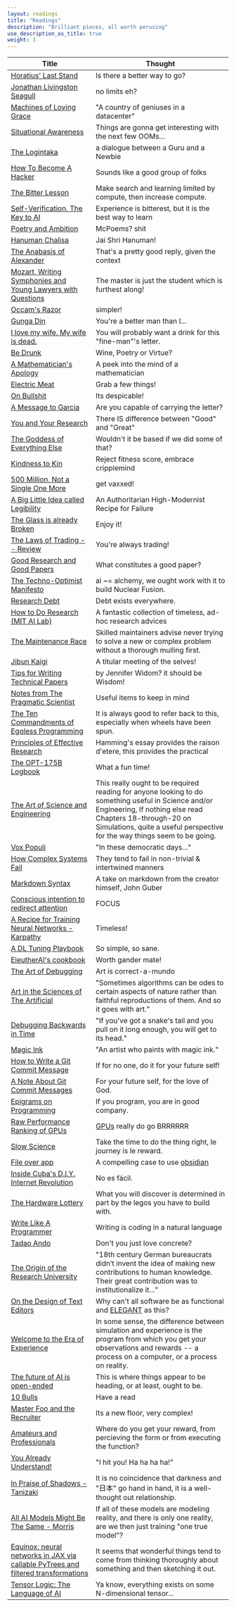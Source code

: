 ```yaml
---
layout: readings
title: "Readings"
description: "Brilliant pieces, all worth perusing"
use_description_as_title: true
weight: 3
---
```


| Title         | Thought   | 
|---------------|-----------|
| [Horatius' Last Stand]( https://www.goodreads.com/quotes/21898-then-out-spake-brave-horatius-the-captain-of-the-gate) | Is there a better way to go? |
| [Jonathan Livingston Seagull](/pdfs/jonathan-livingston-seagull.pdf) | no limits eh? |
| [Machines of Loving Grace](https://darioamodei.com/machines-of-loving-grace) | "A country of geniuses in a datacenter" |
| [Situational Awareness](https://situational-awareness.ai/) | Things are gonna get interesting with the next few OOMs... |
| [The Logintaka](http://catb.org/~esr/faqs/loginataka.html) | a dialogue between a Guru and a Newbie |
| [How To Become A Hacker](http://www.catb.org/~esr/faqs/hacker-howto.html) | Sounds like a good group of folks |
| [The Bitter Lesson](http://incompleteideas.net/IncIdeas/BitterLesson.html) | Make search and learning limited by compute, then increase compute. |
| [Self-Verification, The Key to AI](http://incompleteideas.net/IncIdeas/KeytoAI.html) | Experience is bitterest, but it is the best way to learn |
| [Poetry and Ambition]( https://poets.org/text/poetry-and-ambition) | McPoems? shit |
| [Hanuman Chalisa](https://www.hindutemplealbany.org/wp-content/uploads/2016/08/Sri_Hanuman_Chalisa_English.pdf) | Jai Shri Hanuman! |
| [The Anabasis of Alexander](https://en.m.wikisource.org/wiki/The_Anabasis_of_Alexander/Book_VII/Chapter_IX) | That's a pretty good reply, given the context |
| [Mozart, Writing Symphonies and Young Lawyers with Questions](https://fs.blog/brain-food/october-30-2022/#:~:text=%E2%80%9CYoung%20lawyers%20frequently,to%20do%20it.%E2%80%99%E2%80%9D) | The master is just the student which is furthest along! |
| [Occam's Razor]( http://pespmc1.vub.ac.be/OCCAMRAZ.html) | simpler! |
| [Gunga Din]( https://www.poetryfoundation.org/poems/46783/gunga-din) | You're a better man than I... |
| [I love my wife. My wife is dead.](https://whyevolutionistrue.com/2018/09/03/richard-feynmans-letter-to-his-dead-wife/) | You will probably want a drink for this "fine-man"'s letter. |
| [Be Drunk]( https://poets.org/poem/be-drunk) | Wine, Poetry or Virtue? |
| [A Mathematician's Apology](/pdfs/a-mathematicians-apology-hardy.pdf) | A peek into the mind of a mathematician |
| [Electric Meat]( https://matt.might.net/articles/electric-meat/) | Grab a few things! |
| [On Bullshit](/pdfs/on-bullshit-frankfurt.pdf) | Its despicable! |
| [A Message to Garcia](/pdfs/hubbard1899.pdf) | Are you capable of carrying the letter? |
| [You and Your Research](/pdfs/you-and-your-research.pdf) | There IS difference between "Good" and "Great" |
| [The Goddess of Everything Else]( https://slatestarcodex.com/2015/08/17/the-goddess-of-everything-else-2/) | Wouldn't it be based if we did some of that? |
| [Kindness to Kin]( https://www.reddit.com/r/HFY/comments/lom9cb/kindness_to_kin) | Reject fitness score, embrace cripplemind |
| [500 Million, Not a Single One More](https://forum.effectivealtruism.org/posts/jk7A3NMdbxp65kcJJ/500-million-but-not-a-single-one-more) | get vaxxed! |
| [A Big Little Idea called Legibility](https://www.ribbonfarm.com/2010/07/26/a-big-little-idea-called-legibility/) | An Authoritarian High-Modernist Recipe for Failure |
| [The Glass is already Broken](https://kottke.org/15/04/the-glass-is-already-broken) | Enjoy it! |
| [The Laws of Trading -- Review](https://astralcodexten.substack.com/p/your-book-review-the-laws-of-trading) | You're always trading! |
| [Good Research and Good Papers](http://xiaodong-yu.blogspot.com/2011/06/forward-de-mystifying-good-research-and.html) | What constitutes a good paper? |
| [The Techno-Optimist Manifesto](https://a16z.com/the-techno-optimist-manifesto/?utm_source=alphasignalai.beehiiv.com&utm_medium=newsletter&utm_campaign=using-llms-to-train-robots-changes-everything) | ai ~= alchemy, we ought work with it to build Nuclear Fusion. |
| [Research Debt](https://distill.pub/2017/research-debt/) | Debt exists everywhere. |
| [How to Do Research (MIT AI Lab)](/pdfs/HOWTO-ai-research-MIT.pdf) | A fantastic collection of timeless, ad-hoc research advices |
| [The Maintenance Race](https://worksinprogress.co/issue/the-maintenance-race) | Skilled maintainers advise never trying to solve a new or complex problem without a thorough mulling first. |
| [Jibun Kaigi](../../pdfs/jibun-kaigi.pdf) | A titular meeting of the selves! |
| [Tips for Writing Technical Papers](https://cs.stanford.edu/people/widom/paper-writing.html) | by Jennifer Widom? it should be Wisdom! |
| [Notes from The Pragmatic Scientist](/pdfs/the-pragmatic-scientist-Krishnan.pdf) | Useful items to keep in mind |
| [The Ten Commandments of Egoless Programming](https://blog.codinghorror.com/the-ten-commandments-of-egoless-programming/) | It is always good to refer back to this, especially when wheels have been spun. |
| [Principles of Effective Research](https://michaelnielsen.org/blog/principles-of-effective-research/) | Hamming's essay provides the raison d'etere, this provides the practical |
| [The OPT-175B Logbook](https://github.com/facebookresearch/metaseq/tree/main/projects/OPT/chronicles) | What a fun time! |
|[The Art of Science and Engineering](/pdfs/TheArtOfDoingScienceAndEngineering-Hamming.pdf) | This really ought to be required reading for anyone looking to do something useful in Science and/or Engineering, If nothing else read Chapters 18-through-20 on Simulations, quite a useful perspective for the way things seem to be going. |
| [Vox Populi](/pdfs/vox-populi.pdf) | "In these democratic days..." |
| [How Complex Systems Fail](https://how.complexsystems.fail/) | They tend to fail in non-trivial & intertwined manners |
| [Markdown Syntax](https://daringfireball.net/projects/markdown/syntax#list) | A take on markdown from the creator himself, John Guber |
| [Conscious intention to redirect attention](https://gist.github.com/knubie/37dd3b3006d9675d80a28e39ab045c5f) | FOCUS |
| [A Recipe for Training Neural Networks - Karpathy](https://karpathy.github.io/2019/04/25/recipe/) | Timeless! |
| [A DL Tuning Playbook](https://github.com/google-research/tuning_playbook?tab=readme-ov-file#why-a-tuning-playbook) | So simple, so sane. |
| [EleutherAI's cookbook](https://github.com/EleutherAI/cookbook) | Worth gander mate! |
| [The Art of Debugging](https://github.com/stas00/the-art-of-debugging) | Art is correct-a-mundo |
| [Art in the Sciences of The Artificial](https://drive.google.com/file/d/1xezPuMhndQ9BvO3jFNny5K8qNClxK7Ap/view) | "Sometimes algorithms can be odes to certain aspects of nature rather than faithful reproductions of them. And so it goes with art." |
| [Debugging Backwards in Time](https://arxiv.org/pdf/cs/0310016) | "If you've got a snake's tail and you pull on it long enough, you will get to its head." |
| [Magic Ink](https://worrydream.com/MagicInk) | "An artist who paints with magic ink." |
| [How to Write a Git Commit Message](https://cbea.ms/git-commit) | If for no one, do it for your future self! |
| [A Note About Git Commit Messages](https://tbaggery.com/2008/04/19/a-note-about-git-commit-messages.html) | For your future self, for the love of God. |
| [Epigrams on Programming](https://www.cs.yale.edu/homes/perlis-alan/quotes.html) | If you program, you are in good company. |
| [Raw Performance Ranking of GPUs](https://timdettmers.com/2023/01/30/which-gpu-for-deep-learning/#Raw_Performance_Ranking_of_GPUs) | [GPUs](https://www.youtube.com/watch?v=QVBjiFPMKMM) really do go BRRRRRR |
| [Slow Science](http://slow-science.org/) | Take the time to do the thing right, le journey is le reward. |
| [File over app](https://stephango.com/file-over-app) | A compelling case to use [obsidian](https://obsidian.md/) |
| [Inside Cuba's D.I.Y. Internet Revolution](https://www.wired.com/2017/07/inside-cubas-diy-internet-revolution/) | No es fácil. |
| [The Hardware Lottery](https://hardwarelottery.github.io/) | What you will discover is determined in part by the legos you have to build with. |
| [Write Like A Programmer](https://qntm.org/write) | Writing is coding in a natural language |
| [Tadao Ando](https://www.wikiwand.com/en/articles/Tadao_Ando) | Don't you just love concrete? |
| [The Origin of the Research University](https://asteriskmag.com/issues/10/the-origin-of-the-research-university) | "18th century German bureaucrats didn’t invent the idea of making new contributions to human knowledge. Their great contribution was to institutionalize it..." |
| [On the Design of Text Editors](https://arxiv.org/abs/2008.06030) | Why can't all software be as functional and [ELEGANT](https://github.com/rougier/elegant-emacs) as this? |
| [Welcome to the Era of Experience](https://storage.googleapis.com/deepmind-media/Era-of-Experience%20/The%20Era%20of%20Experience%20Paper.pdf) | In some sense, the difference between simulation and experience is the program from which you get your observations and rewards -- a process on a computer, or a process on reality.  |
| [The future of AI is open-ended](https://richardcsuwandi.github.io/blog/2025/open-endedness/) | This is where things appear to be heading, or at least, ought to be. |
| [10 Bulls](https://www.deeshan.com/zen.htm) | Have a read |
| [Master Foo and the Recruiter](http://www.catb.org/esr/writings/unix-koans/recruiter.html) | Its a new floor, very complex! |
| [Amateurs and Professionals](https://arunkprasad.com/log/amateurs-and-professionals/) | Where do you get your reward, from percieving the form or from executing the function? |
| [You Already Understand!](https://www.lionsroar.com/you-already-understand/) | "I hit you! Ha ha ha ha!" |
| [In Praise of Shadows - Tanizaki](/pdfs/InPraiseOfShadows-Tanizaki.pdf) | It is no coincidence that darkness and "日本" go hand in hand, it is a well-thought out relationship. |
| [All AI Models Might Be The Same - Morris](https://blog.jxmo.io/p/there-is-only-one-model) | If all of these models are modeling reality, and there is only one reality, are we then just training "one true model"? |
| [Equinox: neural networks in JAX via callable PyTrees and filtered transformations](https://arxiv.org/pdf/2111.00254v1) | It seems that wonderful things tend to come from thinking thoroughly about something and then sketching it out. |
| [Tensor Logic: The Language of AI](https://www.alphaxiv.org/pdf/2510.12269) | Ya know, everything exists on some N-dimensional tensor...|




